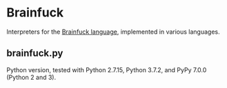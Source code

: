 # Brainfuck
Interpreters for the [Brainfuck language][1], implemented in various languages.

## brainfuck.py
Python version, tested with Python 2.7.15, Python 3.7.2, and PyPy 7.0.0 (Python 2 and 3).

[1]: https://en.wikipedia.org/wiki/Brainfuck

